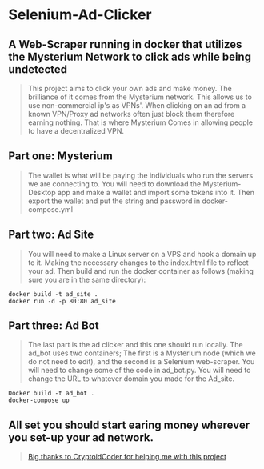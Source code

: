 # Selenium-Ad-Clicker

## A Web-Scraper running in docker that utilizes the Mysterium Network to click ads while being undetected

>This project aims to click your own ads and make money. The brilliance of it comes from the Mysterium network. 
>This allows us to use non-commercial ip's as VPNs'. When clicking on an ad from a known VPN/Proxy ad networks often just block them therefore earning nothing. 
>That is where Mysterium Comes in allowing people to have a decentralized VPN.

## Part one: Mysterium

>The wallet is what will be paying the individuals who run the servers we are connecting to.
>You will need to download the Mysterium-Desktop app and make a wallet and import some tokens into it.
>Then export the wallet and put the string and password in docker-compose.yml

## Part two: Ad Site

>You will need to make a Linux server on a VPS and hook a domain up to it. 
>Making the necessary changes to the index.html file to reflect your ad. 
>Then build and run the docker container as follows (making sure you are in the same directory):
    
    docker build -t ad_site .
    docker run -d -p 80:80 ad_site

## Part three: Ad Bot

>The last part is the ad clicker and this one should run locally. The ad_bot uses two containers; 
>The first is a Mysterium node (which we do not need to edit), and the second is a Selenium web-scraper.
>You will need to change some of the code in  ad_bot.py. 
>You will need to change the URL to whatever domain you made for the Ad_site.

    Docker build -t ad_bot .
    docker-compose up

## All set you should start earing money wherever you set-up your ad network. 

> [Big thanks to CryptoidCoder for helping me with this project](https://cryptoidcoder.github.io/Coding-Website/landing)
